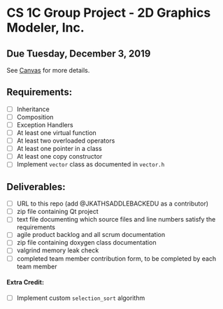 # CS 1C Group Project - 2D Graphics Modeler, Inc.
## Due Tuesday, December 3, 2019

See [Canvas](https://ivc.instructure.com/courses/29570/assignments/432581) for more details.

## Requirements:
- [ ] Inheritance
- [ ] Composition
- [ ] Exception Handlers
- [ ] At least one virtual function
- [ ] At least two overloaded operators
- [ ] At least one pointer in a class
- [ ] At least one copy constructor
- [ ] Implement `vector` class as documented in `vector.h`

## Deliverables:
- [ ] URL to this repo (add \@JKATHSADDLEBACKEDU as a contributor)
- [ ] zip file containing Qt project
- [ ] text file documenting which source files and line numbers satisfy the requirements
- [ ] agile product backlog and all scrum documentation
- [ ] zip file containing doxygen class documentation
- [ ] valgrind memory leak check
- [ ] completed team member contribution form, to be completed by each team member
#### Extra Credit:
- [ ] Implement custom `selection_sort` algorithm
